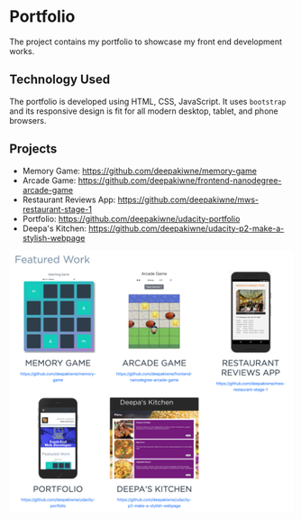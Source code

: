 # Portfolio

The project contains my portfolio to showcase my front end development works.

## Technology Used

The portfolio is developed using HTML, CSS, JavaScript. It uses `bootstrap` and its responsive design is fit for all modern desktop, tablet, and phone browsers.

## Projects

* Memory Game: https://github.com/deepakiwne/memory-game
* Arcade Game: https://github.com/deepakiwne/frontend-nanodegree-arcade-game
* Restaurant Reviews App: https://github.com/deepakiwne/mws-restaurant-stage-1
* Portfolio: https://github.com/deepakiwne/udacity-portfolio
* Deepa's Kitchen: https://github.com/deepakiwne/udacity-p2-make-a-stylish-webpage

![screenshot](images/screenshot.png)
